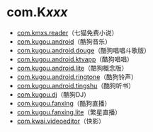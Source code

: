 # com.K*xxx*

- [com.kmxs.reader](./com.kmxs.reader/readme.md)（七猫免费小说）
- [com.kugou.android](./com.kugou.android/readme.md)（酷狗音乐）
- [com.kugou.android.douge](./com.kugou.android.douge/readme.md)（酷狗唱唱斗歌版）
- [com.kugou.android.ktvapp](./com.kugou.android.ktvapp/readme.md)（酷狗唱唱）
- [com.kugou.android.lite](./com.kugou.android.lite/readme.md)（酷狗概念版）
- [com.kugou.android.ringtone](./com.kugou.android.ringtone/readme.md)（酷狗铃声）
- [com.kugou.android.tingshu](./com.kugou.android.tingshu/readme.md)（酷狗听书）
- [com.kugou.dj](./com.kugou.dj/readme.md)（酷狗DJ）
- [com.kugou.fanxing](./com.kugou.fanxing/readme.md)（酷狗直播）
- [com.kugou.fanxing.lite](./com.kugou.fanxing.lite/readme.md)（繁星直播）
- [com.kwai.videoeditor](./com.kwai.videoeditor/readme.md)（快影）